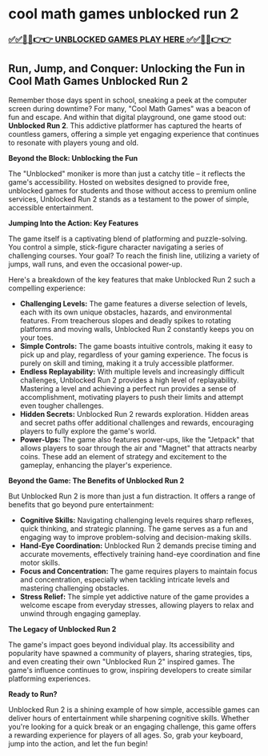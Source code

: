 # cool math games unblocked run 2

### [✅✅🔴🔴👉👉 UNBLOCKED GAMES PLAY HERE ✅✅🔴🔴👉👉](https://topstoryindia.com)

## Run, Jump, and Conquer: Unlocking the Fun in Cool Math Games Unblocked Run 2

Remember those days spent in school, sneaking a peek at the computer screen during downtime? For many, "Cool Math Games" was a beacon of fun and escape. And within that digital playground, one game stood out: **Unblocked Run 2**. This addictive platformer has captured the hearts of countless gamers, offering a simple yet engaging experience that continues to resonate with players young and old. 

**Beyond the Block: Unblocking the Fun**

The "Unblocked" moniker is more than just a catchy title – it reflects the game's accessibility. Hosted on websites designed to provide free, unblocked games for students and those without access to premium online services, Unblocked Run 2 stands as a testament to the power of simple, accessible entertainment. 

**Jumping Into the Action: Key Features**

The game itself is a captivating blend of platforming and puzzle-solving. You control a simple, stick-figure character navigating a series of challenging courses. Your goal? To reach the finish line, utilizing a variety of jumps, wall runs, and even the occasional power-up. 

Here's a breakdown of the key features that make Unblocked Run 2 such a compelling experience:

* **Challenging Levels:** The game features a diverse selection of levels, each with its own unique obstacles, hazards, and environmental features. From treacherous slopes and deadly spikes to rotating platforms and moving walls, Unblocked Run 2 constantly keeps you on your toes. 
* **Simple Controls:** The game boasts intuitive controls, making it easy to pick up and play, regardless of your gaming experience.  The focus is purely on skill and timing, making it a truly accessible platformer.
* **Endless Replayability:** With multiple levels and increasingly difficult challenges, Unblocked Run 2 provides a high level of replayability. Mastering a level and achieving a perfect run provides a sense of accomplishment, motivating players to push their limits and attempt even tougher challenges.
* **Hidden Secrets:** Unblocked Run 2 rewards exploration. Hidden areas and secret paths offer additional challenges and rewards, encouraging players to fully explore the game's world.
* **Power-Ups:** The game also features power-ups, like the "Jetpack" that allows players to soar through the air and "Magnet" that attracts nearby coins. These add an element of strategy and excitement to the gameplay, enhancing the player's experience. 

**Beyond the Game: The Benefits of Unblocked Run 2**

But Unblocked Run 2 is more than just a fun distraction. It offers a range of benefits that go beyond pure entertainment:

* **Cognitive Skills:**  Navigating challenging levels requires sharp reflexes, quick thinking, and strategic planning. The game serves as a fun and engaging way to improve problem-solving and decision-making skills. 
* **Hand-Eye Coordination:**  Unblocked Run 2 demands precise timing and accurate movements, effectively training hand-eye coordination and fine motor skills. 
* **Focus and Concentration:** The game requires players to maintain focus and concentration, especially when tackling intricate levels and mastering challenging obstacles. 
* **Stress Relief:** The simple yet addictive nature of the game provides a welcome escape from everyday stresses, allowing players to relax and unwind through engaging gameplay.

**The Legacy of Unblocked Run 2**

The game's impact goes beyond individual play. Its accessibility and popularity have spawned a community of players, sharing strategies, tips, and even creating their own "Unblocked Run 2" inspired games. The game's influence continues to grow, inspiring developers to create similar platforming experiences.

**Ready to Run?**

Unblocked Run 2 is a shining example of how simple, accessible games can deliver hours of entertainment while sharpening cognitive skills.  Whether you're looking for a quick break or an engaging challenge, this game offers a rewarding experience for players of all ages. So, grab your keyboard, jump into the action, and let the fun begin! 
